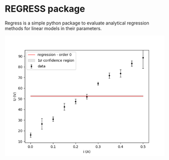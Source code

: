 # REGRESS package

Regress is a simple python package to evaluate analytical regression methods
for linear models in their parameters.

<p align="center">
  <img src="./examples/ex01/ex01_polynomial_regression.gif"/>
</p>
